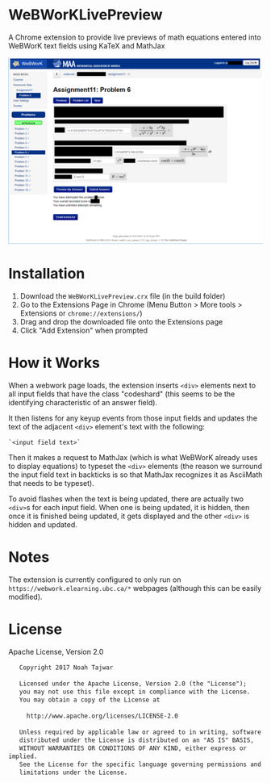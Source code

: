 # WeBWorKLivePreview
A Chrome extension to provide live previews of math equations entered into WeBWorK text fields using KaTeX and MathJax

![Screenshot](/docs/Screenshot.png?raw=true)

# Installation
1. Download the ```WeBWorKLivePreview.crx``` file (in the build folder)
2. Go to the Extensions Page in Chrome (Menu Button > More tools > Extensions or ```chrome://extensions/```)
3. Drag and drop the downloaded file onto the Extensions page
4. Click "Add Extension" when prompted

# How it Works
When a webwork page loads, the extension inserts ```<div>``` elements next to all input fields that have the class "codeshard"
(this seems to be the identifying characteristic of an answer field).

It then listens for any keyup events from those input fields and updates the text of the adjacent ```<div>``` element's text with the following:
```
`<input field text>`
```

Then it makes a request to MathJax (which is what WeBWorK already uses to display equations) to typeset the ```<div>``` elements
(the reason we surround the input field text in backticks is so that MathJax recognizes it as AsciiMath that needs to be typeset).

To avoid flashes when the text is being updated, there are actually two ```<div>```s for each input field.
When one is being updated, it is hidden, then once it is finished being updated, it gets displayed
and the other ```<div>``` is hidden and updated.

# Notes
The extension is currently configured to only run on ```https://webwork.elearning.ubc.ca/*``` webpages (although this can be easily modified).

# License
Apache License, Version 2.0
```
   Copyright 2017 Noah Tajwar

   Licensed under the Apache License, Version 2.0 (the "License");
   you may not use this file except in compliance with the License.
   You may obtain a copy of the License at

     http://www.apache.org/licenses/LICENSE-2.0

   Unless required by applicable law or agreed to in writing, software
   distributed under the License is distributed on an "AS IS" BASIS,
   WITHOUT WARRANTIES OR CONDITIONS OF ANY KIND, either express or implied.
   See the License for the specific language governing permissions and
   limitations under the License.
```
